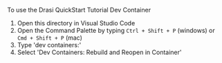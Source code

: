 To use the Drasi QuickStart Tutorial Dev Container
1. Open this directory in Visual Studio Code
2. Open the Command Palette by typing `Ctrl + Shift + P` (windows) or `Cmd + Shift + P` (mac)
3. Type 'dev containers:'
4. Select 'Dev Containers: Rebuild and Reopen in Container'